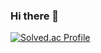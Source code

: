 ### Hi there 👋

[![Solved.ac Profile](http://mazassumnida.wtf/api/v2/generate_badge?boj=kcat2201)](https://solved.ac/kcat2201/)
<!--
**kcat2201/kcat2201** is a ✨ _special_ ✨ repository because its `README.md` (this file) appears on your GitHub profile.

Here are some ideas to get you started:

- 🔭 I’m currently working on ...
- 🌱 I’m currently learning ...
- 👯 I’m looking to collaborate on ...
- 🤔 I’m looking for help with ...
- 💬 Ask me about ...
- 📫 How to reach me: ...
- 😄 Pronouns: ...
- ⚡ Fun fact: ...
-->
